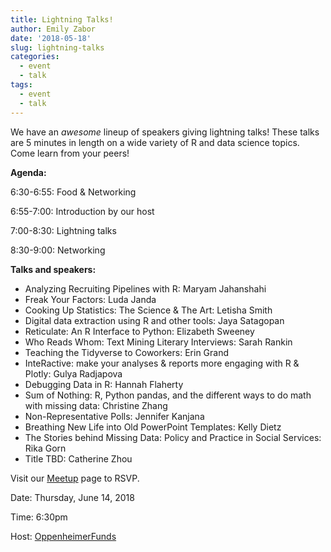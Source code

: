 ```yaml
---
title: Lightning Talks!
author: Emily Zabor
date: '2018-05-18'
slug: lightning-talks
categories:
  - event
  - talk
tags:
  - event
  - talk
---
```


We have an *awesome* lineup of speakers giving lightning talks! These talks are 5 minutes in length on a wide variety of R and data science topics. Come learn from your peers!

**Agenda:**

6:30-6:55: Food & Networking

6:55-7:00: Introduction by our host

7:00-8:30: Lightning talks

8:30-9:00: Networking

**Talks and speakers:**

- Analyzing Recruiting Pipelines with R: Maryam Jahanshahi
- Freak Your Factors: Luda Janda
- Cooking Up Statistics: The Science & The Art: Letisha Smith
- Digital data extraction using R and other tools: Jaya Satagopan
- Reticulate: An R Interface to Python: Elizabeth Sweeney
- Who Reads Whom: Text Mining Literary Interviews: Sarah Rankin
- Teaching the Tidyverse to Coworkers: Erin Grand
- InteRactive: make your analyses & reports more engaging with R & Plotly: Gulya Radjapova
- Debugging Data in R: Hannah Flaherty
- Sum of Nothing: R, Python pandas, and the different ways to do math with missing data: Christine Zhang
- Non-Representative Polls: Jennifer Kanjana
- Breathing New Life into Old PowerPoint Templates: Kelly Dietz
- The Stories behind Missing Data: Policy and Practice in Social Services: Rika Gorn
- Title TBD: Catherine Zhou

Visit our [Meetup](https://www.meetup.com/rladies-newyork/events/250824638/) page to RSVP.

Date: Thursday, June 14, 2018

Time: 6:30pm

Host: [OppenheimerFunds](https://www.oppenheimerfunds.com/)


